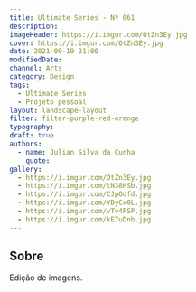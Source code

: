 ```yaml
---
title: Ultimate Series - Nº 061
description:
imageHeader: https://i.imgur.com/OtZn3Ey.jpg
cover: https://i.imgur.com/OtZn3Ey.jpg
date: 2021-09-19 21:00
modifiedDate:
channel: Arts
category: Design
tags:
  - Ultimate Series
  - Projeto pessoal
layout: landscape-layout
filter: filter-purple-red-orange
typography:
draft: true
authors:
  - name: Julian Silva da Cunha
    quote:
gallery:
  - https://i.imgur.com/OtZn3Ey.jpg
  - https://i.imgur.com/tN38HSb.jpg
  - https://i.imgur.com/CJpOdfd.jpg
  - https://i.imgur.com/YDyCx0L.jpg
  - https://i.imgur.com/vTv4FSP.jpg
  - https://i.imgur.com/kE7uDnb.jpg
---
```


## Sobre

Edição de imagens.
